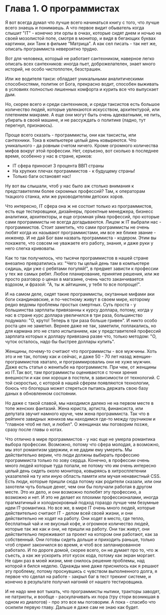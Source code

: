 # Глава 1. О программистах

Я вот всегда думал что лучше всего начинаться книгу с того, что лучше всего знаешь и понимаешь. А что первое видит обыватель когда слышит "IT" - конечно эти орлы в очках, которые сидят днем и ночью на своей мозолистой попе, смотря в монитор, и видя в бегающих буквах картинки, аки Танк в фильме "Матрица". А как сел писать - так нет же, описать программиста невероятно трудно.

Вот для человека, который не работает сантехником, наверное легко описать всех сантехников: иногда пьет, доброжелателен, знает много историй, не особо чистоплотен, безстрашен. 

Или же водителя такси: обладает уникальными аналитическими способностями, политик от Бога, прекрасно водит, способен выживать в условиях полностью лишенных комфорта и курить все что выпускает дым.

Но, скорее всего и среди сантехников, и среди таксистов есть большое количество людей, которые увлекаются искусством, архитектурой, или плетением макраме. А еще они могут быть очень адекватными, не пить, убирать в своей машине, и не рассуждать о политике (ладно, тут перегнул, признаюсь).

Проще всего сказать - программисты, они как таксисты, или сантехники. Тока в компьютере целый день ковыряются. Что уникального - да ровным счетом ничего. Кроме огромного количества мифов вокруг этой профессии. Нет, серъезно, вот сколько в последнее время, особенно у нас в стране, криков:

* IT сфера приносит 3 процента ВВП страны 
* На хрупких плечах программистов - к будущему страны!
* Только баги остановят нас!
 
Ну вот вы слышали, чтоб у нас было аж столько внимания к представителям более скромных профессий? Там, к операторам ткацкого станка, или же руководителям детских хоров.

Что интересно, IT сфера она ж не состоит только из программистов, есть еще тестировщики, дизайнеры, проектные менеджера, бизнесс аналитики, архитекторы, и еще огромная уйма профессий, про которые сами программисты не всегда догадываются. Лицом ж IT выбрали нас - программистов. Стоит заметить, что сами программисты не очень любят когда их называют программистами, им все же ближе звание - инженер. И не дай Бог вам назвать программиста - кодером. Этим вы покажете, что совсем не уважаете его работу, знания, и даже руки у него слегка кривоваты.

Как то так получилось, что тысячи программистов в нашей стране внезапно превратились из: "Чего ты целый день там в компьютере сидишь, иди уже с ребятами погуляй!", в предмет зависти к профессии у тех же самых ребят. Любое планирование, принятие решения, или же просто разговор о ценах в магазине, очень часто заканчивается вздохом, и фразой: "А, ты ж айтишник, у тебя то все попроще!". 

И на самом деле, сидят такие программисты, окутанные мифами аки боги скандинавские, и по-честному живут в своем мире, которому редко ведомы проблемы простых смертных. Суть проста - у большинства зарплаты привязанны к курсу доллара, потому, когда у нас в стране курс доллара увеличился в три раза, большинство подумало: "О, круто! Теперь в три раза больше гривен". И никто особо роста цен не заметил. Вернее даже не так, заметили, поплакались, но для кармана это не стало испытанием, как у представителей профессий зарплата которых к доллару привязана разве что, только методом: "О, чуток осталось, надо бы быстрее доллары купить". 

Женщины, почему-то считают что программисты - все мужчины. Хоть это и не так, потому как и сейчас, и даже 50 - 70 лет назад женщин-программистов хватало, и программировалиь они не хуже мужчин. Даже есть статья о женитьбе на программисте. При чем, от женщины из IT.Так вот, там программисты оцениваются с точки зрения внешности и как они хороши в постели, в зависимости от технологий. С той скоростью, с которой в нашей сферем появляются технологии, боюсь что блогерша может стереться пытаясь держать свою базу даных в обновленном состоянии. 

Но даже с такой славой, мы находимся далеко не на первом месте в топе женских фантазий. Жена юриста, артиста, финансиста, или депутата звучит намного круче, чем жена программиста. Так что в рейтинге завидных женихов мы находимся где-то между грузчиком и "главное чтоб не пил, и любил". О женщинах мы поговорим позже, сразу после главы о котах. 

Что отлично в мире программистов - у нас еще не умерла романтика выбора профессии. Возможно, потому что сфера молодая, а возможно, мы этот романтизм удержим, и не дадим ему умереть. Мы действительно верим, что люди должны выбирать профессию программиста только по зову сердца. Конечно, в профессии очень много людей которые туда попали, не потому что им очень интересно целый день сидеть около монитора, ковыряясь в хитросплетении указателей на ту или иную облаcть памяти или мучая ненавистный CSS. Есть люди, которые пришли сюда потому как родители сказали, или они захотели чуть больше денег, чем они бы получали работая в другом месте. Это их дело, и они возможно полюбят эту профессию, а возможно и нет. И это не делает их плохими профессионалами, иногда прагматичный и холоднокровный подход гораздо лучше чем безумные идеи IT-романтика. Но все же, в мире IT очень много людей, которые действительно считают IT - делом всей своей жизни, и они действительно не ходят на работу. Они ходят в место, где тепло, бесплатный чай и не вкусный кофе, и огромное количество людей, которые так же как и они, не пришли на работу. Они так живут, они действительно переживают за проект на котором они работают, как за собственный. Они готовы сидеть дольше и приходить раньше, только чтоб спринт закончился во время, и чтоб все запланированное работало. И по дороге домой, скорее всего, он не думает про то, что ж съесть, а как же ускорить этот кусок кода, потому как экран моргает. Не один раз в моей жизни, мне снилось решение проблемы, над которой я бился неделю. Однажды мне даже приснилось как я решают эту проблему, потому проснувшись с чувством выполненного долга, я первое что сделал на работе - закрыл баг в тест трекинг системе, и конечно в результате получил нагоняй от нашего тестировщика. 

И не надо мне вот тыкать, что программисты нытики, тракторы заводят, не патриоты, и вообще - раскулачивать их пора (тру стори возникшая в одном из диалогов) - про это все мы поговорим. А пока - спасибо что осилили первую главу. Дальше я даже сам не знаю как будет. 









